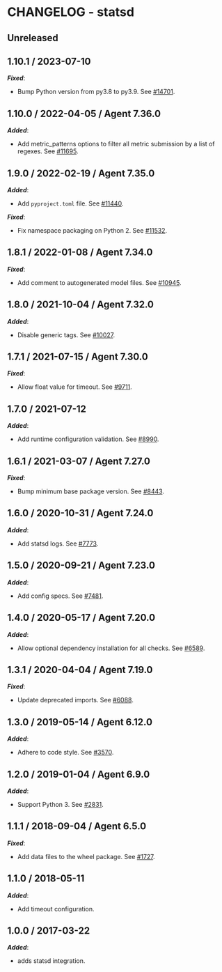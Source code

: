 # CHANGELOG - statsd

## Unreleased

## 1.10.1 / 2023-07-10

***Fixed***:

* Bump Python version from py3.8 to py3.9. See [#14701](https://github.com/DataDog/integrations-core/pull/14701).

## 1.10.0 / 2022-04-05 / Agent 7.36.0

***Added***:

* Add metric_patterns options to filter all metric submission by a list of regexes. See [#11695](https://github.com/DataDog/integrations-core/pull/11695).

## 1.9.0 / 2022-02-19 / Agent 7.35.0

***Added***:

* Add `pyproject.toml` file. See [#11440](https://github.com/DataDog/integrations-core/pull/11440).

***Fixed***:

* Fix namespace packaging on Python 2. See [#11532](https://github.com/DataDog/integrations-core/pull/11532).

## 1.8.1 / 2022-01-08 / Agent 7.34.0

***Fixed***:

* Add comment to autogenerated model files. See [#10945](https://github.com/DataDog/integrations-core/pull/10945).

## 1.8.0 / 2021-10-04 / Agent 7.32.0

***Added***:

* Disable generic tags. See [#10027](https://github.com/DataDog/integrations-core/pull/10027).

## 1.7.1 / 2021-07-15 / Agent 7.30.0

***Fixed***:

* Allow float value for timeout. See [#9711](https://github.com/DataDog/integrations-core/pull/9711).

## 1.7.0 / 2021-07-12

***Added***:

* Add runtime configuration validation. See [#8990](https://github.com/DataDog/integrations-core/pull/8990).

## 1.6.1 / 2021-03-07 / Agent 7.27.0

***Fixed***:

* Bump minimum base package version. See [#8443](https://github.com/DataDog/integrations-core/pull/8443).

## 1.6.0 / 2020-10-31 / Agent 7.24.0

***Added***:

* Add statsd logs. See [#7773](https://github.com/DataDog/integrations-core/pull/7773).

## 1.5.0 / 2020-09-21 / Agent 7.23.0

***Added***:

* Add config specs. See [#7481](https://github.com/DataDog/integrations-core/pull/7481).

## 1.4.0 / 2020-05-17 / Agent 7.20.0

***Added***:

* Allow optional dependency installation for all checks. See [#6589](https://github.com/DataDog/integrations-core/pull/6589).

## 1.3.1 / 2020-04-04 / Agent 7.19.0

***Fixed***:

* Update deprecated imports. See [#6088](https://github.com/DataDog/integrations-core/pull/6088).

## 1.3.0 / 2019-05-14 / Agent 6.12.0

***Added***:

* Adhere to code style. See [#3570](https://github.com/DataDog/integrations-core/pull/3570).

## 1.2.0 / 2019-01-04 / Agent 6.9.0

***Added***:

* Support Python 3. See [#2831][1].

## 1.1.1 / 2018-09-04 / Agent 6.5.0

***Fixed***:

* Add data files to the wheel package. See [#1727][2].

## 1.1.0 / 2018-05-11

***Added***:

* Add timeout configuration.

## 1.0.0 / 2017-03-22

***Added***:

* adds statsd integration.

[1]: https://github.com/DataDog/integrations-core/pull/2831
[2]: https://github.com/DataDog/integrations-core/pull/1727
